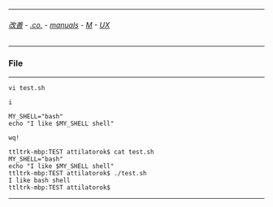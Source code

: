 
---

###### [改善](https://github.com/ttltrk/0C/blob/master/README.MD) - [.co.](https://github.com/ttltrk/PRG/blob/master/CODING.MD) - [manuals](https://github.com/ttltrk/PRG/blob/master/MAN.MD) - [M](https://github.com/ttltrk/ELSE/blob/master/M/M.MD) - [UX](https://github.com/ttltrk/ELSE/blob/master/M/UX/UX.MD)

---

### File

---

```
vi test.sh

i

MY_SHELL="bash"
echo "I like $MY_SHELL shell"

wq!
```

```
ttltrk-mbp:TEST attilatorok$ cat test.sh
MY_SHELL="bash"
echo "I like $MY_SHELL shell"
ttltrk-mbp:TEST attilatorok$ ./test.sh
I like bash shell
ttltrk-mbp:TEST attilatorok$ 
```

---
